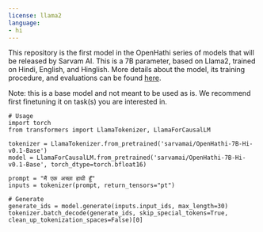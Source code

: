 ```yaml
---
license: llama2
language:
- hi
---
```

This repository is the first model in the OpenHathi series of models that will be released by Sarvam AI. This is a 7B parameter, based on Llama2, trained on Hindi, English, and Hinglish. More details about the model, its training procedure, and evaluations can be found [here](https://www.sarvam.ai/blog/announcing-openhathi-series).

Note: this is a base model and not meant to be used as is. We recommend first finetuning it on task(s) you are interested in.

```
# Usage
import torch
from transformers import LlamaTokenizer, LlamaForCausalLM

tokenizer = LlamaTokenizer.from_pretrained('sarvamai/OpenHathi-7B-Hi-v0.1-Base')
model = LlamaForCausalLM.from_pretrained('sarvamai/OpenHathi-7B-Hi-v0.1-Base', torch_dtype=torch.bfloat16)

prompt = "मैं एक अच्छा हाथी हूँ"
inputs = tokenizer(prompt, return_tensors="pt")

# Generate
generate_ids = model.generate(inputs.input_ids, max_length=30)
tokenizer.batch_decode(generate_ids, skip_special_tokens=True, clean_up_tokenization_spaces=False)[0]
```